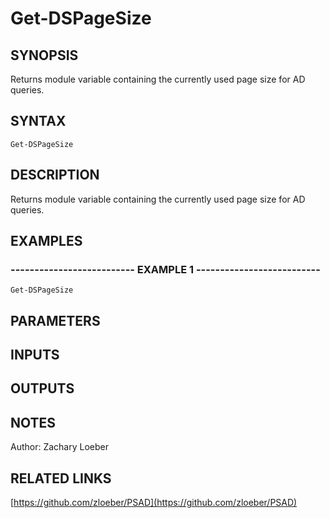 ﻿---
external help file: PSAD-help.xml
online version: https://github.com/zloeber/PSAD
schema: 2.0.0
---

# Get-DSPageSize

## SYNOPSIS
Returns module variable containing the currently used page size for AD queries.

## SYNTAX

```
Get-DSPageSize
```

## DESCRIPTION
Returns module variable containing the currently used page size for AD queries.

## EXAMPLES

### -------------------------- EXAMPLE 1 --------------------------
```
Get-DSPageSize
```

## PARAMETERS

## INPUTS

## OUTPUTS

## NOTES
Author: Zachary Loeber

## RELATED LINKS

[https://github.com/zloeber/PSAD](https://github.com/zloeber/PSAD)

